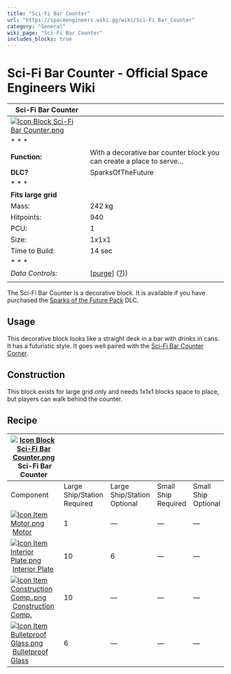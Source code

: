 ```yaml
---
title: "Sci-Fi Bar Counter"
url: "https://spaceengineers.wiki.gg/wiki/Sci-Fi_Bar_Counter"
category: "General"
wiki_page: "Sci-Fi Bar Counter"
includes_blocks: true
---
```


# Sci-Fi Bar Counter - Official Space Engineers Wiki

| Sci-Fi Bar Counter |     |
| --- | --- |
| [![Icon Block Sci-Fi Bar Counter.png](https://spaceengineers.wiki.gg/images/0/07/Icon_Block_Sci-Fi_Bar_Counter.png?34ea32)](https://spaceengineers.wiki.gg/wiki/File:Icon_Block_Sci-Fi_Bar_Counter.png) |     |
| * * * |     |
| **Function:** | With a decorative bar counter block you can create a place to serve... |
| **DLC?** | SparksOfTheFuture |
| * * * |     |
| **Fits large grid** |     |
| Mass: | 242 kg |
| Hitpoints: | 940 |
| PCU: | 1   |
| Size: | 1x1x1 |
| Time to Build: | 14 sec |
| * * * |     |
| _Data Controls:_ | \[[purge](https://spaceengineers.wiki.gg/wiki/Sci-Fi_Bar_Counter?action=purge)\] ([?](https://spaceengineers.wiki.gg/wiki/Template:Info_Block))) |
|     |     |

The Sci-Fi Bar Counter is a decorative block. It is available if you have purchased the [Sparks of the Future Pack](https://spaceengineers.wiki.gg/wiki/Sparks_of_the_Future_Pack "Sparks of the Future Pack") DLC.

## Usage

This decorative block looks like a straight desk in a bar with drinks in cans. It has a futuristic style. It goes well paired with the [Sci-Fi Bar Counter Corner](https://spaceengineers.wiki.gg/wiki/Sci-Fi_Bar_Counter_Corner "Sci-Fi Bar Counter Corner").

## Construction

This block exists for large grid only and needs 1x1x1 blocks space to place, but players can walk behind the counter.

## Recipe

| [![Icon Block Sci-Fi Bar Counter.png](https://spaceengineers.wiki.gg/images/thumb/0/07/Icon_Block_Sci-Fi_Bar_Counter.png/21px-Icon_Block_Sci-Fi_Bar_Counter.png?34ea32)](https://spaceengineers.wiki.gg/wiki/Sci-Fi_Bar_Counter "Sci-Fi Bar Counter") Sci-Fi Bar Counter |     |     |     |     |
| --- | --- | --- | --- | --- |
| Component | Large Ship/Station  <br>Required | Large Ship/Station  <br>Optional | Small Ship  <br>Required | Small Ship  <br>Optional |
| [![Icon Item Motor.png](https://spaceengineers.wiki.gg/images/thumb/2/2c/Icon_Item_Motor.png/21px-Icon_Item_Motor.png?4a2f3f)](https://spaceengineers.wiki.gg/wiki/Motor "Motor") [Motor](https://spaceengineers.wiki.gg/wiki/Motor "Motor") | 1   | —   | —   | —   |
| [![Icon Item Interior Plate.png](https://spaceengineers.wiki.gg/images/thumb/7/77/Icon_Item_Interior_Plate.png/21px-Icon_Item_Interior_Plate.png?d80f8e)](https://spaceengineers.wiki.gg/wiki/Interior_Plate "Interior Plate") [Interior Plate](https://spaceengineers.wiki.gg/wiki/Interior_Plate "Interior Plate") | 10  | 6   | —   | —   |
| [![Icon Item Construction Comp..png](https://spaceengineers.wiki.gg/images/thumb/4/45/Icon_Item_Construction_Comp..png/21px-Icon_Item_Construction_Comp..png?cdc26f)](https://spaceengineers.wiki.gg/wiki/Construction_Comp. "Construction Comp.") [Construction Comp.](https://spaceengineers.wiki.gg/wiki/Construction_Comp. "Construction Comp.") | 10  | —   | —   | —   |
| [![Icon Item Bulletproof Glass.png](https://spaceengineers.wiki.gg/images/thumb/c/c1/Icon_Item_Bulletproof_Glass.png/21px-Icon_Item_Bulletproof_Glass.png?1941ea)](https://spaceengineers.wiki.gg/wiki/Bulletproof_Glass "Bulletproof Glass") [Bulletproof Glass](https://spaceengineers.wiki.gg/wiki/Bulletproof_Glass "Bulletproof Glass") | 6   | —   | —   | —   |